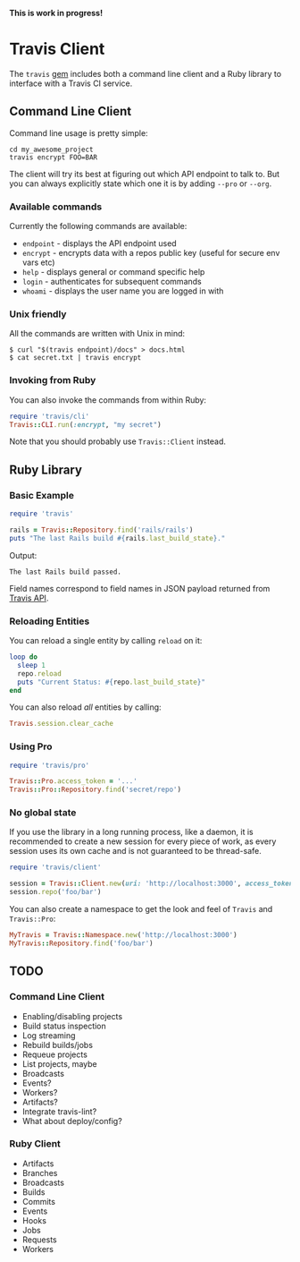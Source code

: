 **This is work in progress!**

# Travis Client

The `travis` [gem](https://rubygems.org/) includes both a command line client and a Ruby library to interface with a Travis CI service.

## Command Line Client

Command line usage is pretty simple:

```
cd my_awesome_project
travis encrypt FOO=BAR
```

The client will try its best at figuring out which API endpoint to talk to. But you can always explicitly state which one it is by adding `--pro` or `--org`.

### Available commands

Currently the following commands are available:

* `endpoint` - displays the API endpoint used
* `encrypt` - encrypts data with a repos public key (useful for secure env vars etc)
* `help` - displays general or command specific help
* `login` - authenticates for subsequent commands
* `whoami` - displays the user name you are logged in with

### Unix friendly

All the commands are written with Unix in mind:

```
$ curl "$(travis endpoint)/docs" > docs.html
$ cat secret.txt | travis encrypt
```

### Invoking from Ruby

You can also invoke the commands from within Ruby:

``` ruby
require 'travis/cli'
Travis::CLI.run(:encrypt, "my secret")
```

Note that you should probably use `Travis::Client` instead.

## Ruby Library

### Basic Example

``` ruby
require 'travis'

rails = Travis::Repository.find('rails/rails')
puts "The last Rails build #{rails.last_build_state}."
```

Output:

```
The last Rails build passed.
```

Field names correspond to field names in JSON payload returned from [Travis API](https://api.travis-ci.org).

### Reloading Entities

You can reload a single entity by calling `reload` on it:

``` ruby
loop do
  sleep 1
  repo.reload
  puts "Current Status: #{repo.last_build_state}"
end
```

You can also reload *all* entities by calling:

``` ruby
Travis.session.clear_cache
```

### Using Pro

``` ruby
require 'travis/pro'

Travis::Pro.access_token = '...'
Travis::Pro::Repository.find('secret/repo')
```

### No global state

If you use the library in a long running process, like a daemon, it is recommended to create a new session for every piece of work, as every session uses its own cache and is not guaranteed to be thread-safe.

``` ruby
require 'travis/client'

session = Travis::Client.new(uri: 'http://localhost:3000', access_token: 'foobar')
session.repo('foo/bar')
```

You can also create a namespace to get the look and feel of `Travis` and `Travis::Pro`:

``` ruby
MyTravis = Travis::Namespace.new('http://localhost:3000')
MyTravis::Repository.find('foo/bar')
```

## TODO

### Command Line Client

* Enabling/disabling projects
* Build status inspection
* Log streaming
* Rebuild builds/jobs
* Requeue projects
* List projects, maybe
* Broadcasts
* Events?
* Workers?
* Artifacts?
* Integrate travis-lint?
* What about deploy/config?

### Ruby Client

* Artifacts
* Branches
* Broadcasts
* Builds
* Commits
* Events
* Hooks
* Jobs
* Requests
* Workers
